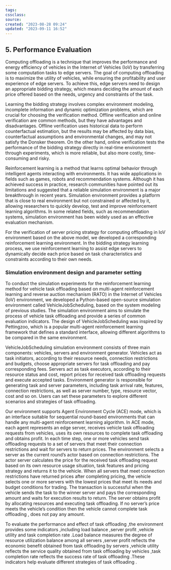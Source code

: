 ```yaml
---
tags:
cssclass:
source:
created: "2023-08-28 09:24"
updated: "2023-09-11 16:52"
---
```

## 5. Performance Evaluation

Computing offloading is a technique that improves the performance and energy efficiency of vehicles in the Internet of Vehicles (IoV) by transferring some computation tasks to edge servers. The goal of computing offloading is to maximize the utility of vehicles, while ensuring the profitability and user experience of edge servers. To achieve this, edge servers need to design an appropriate bidding strategy, which means deciding the amount of each price offered based on the needs, urgency and constraints of the task.

Learning the bidding strategy involves complex environment modeling, incomplete information and dynamic optimization problems, which are crucial for choosing the verification method. Offline verification and online verification are common methods, but they have advantages and disadvantages. Offline verification uses historical data to perform counterfactual estimation, but the results may be affected by data bias, counterfactual assumptions and environmental changes, and may not satisfy the Donsker theorem. On the other hand, online verification tests the performance of the bidding strategy directly in real-time environment through experiments, which is more reliable, but also more costly, time-consuming and risky.

Reinforcement learning is a method that learns optimal behavior through intelligent agents interacting with environments. It has wide applications in fields such as games, robots and recommendation systems. Although it has achieved success in practice, research communities have pointed out its limitations and suggested that a reliable simulation environment is a major breakthrough in recent years. Simulation environment provides a platform that is close to real environment but not constrained or affected by it, allowing researchers to quickly develop, test and improve reinforcement learning algorithms. In some related fields, such as recommendation systems, simulation environment has been widely used as an effective evaluation mechanism.

For the verification of server pricing strategy for computing offloading in IoV environment based on the above model, we developed a corresponding reinforcement learning environment. In the bidding strategy learning process, we use reinforcement learning to assist edge servers to dynamically decide each price based on task characteristics and constraints according to their own needs.

### Simulation environment design and parameter setting

To conduct the simulation experiments for the reinforcement learning method for vehicle task offloading based on multi-agent reinforcement learning and reverse auction mechanism (RATO) in the Internet of Vehicles (IoV) environment, we developed a Python-based open-source simulation environment called VehicleJobScheduling, based on the system modeling of previous studies. The simulation environment aims to simulate the process of vehicle task offloading and provide a series of common evaluation indicators. The design of VehicleJobScheduling was inspired by Pettingzoo, which is a popular multi-agent reinforcement learning framework that defines a standard interface, allowing different algorithms to be compared in the same environment.

VehicleJobScheduling simulation environment consists of three main components: vehicles, servers and environment generator. Vehicles act as task initiators, according to their resource needs, connection restrictions and budgets, choose appropriate servers for task offloading and pay corresponding fees. Servers act as task executors, according to their resource status and cost, report prices for received task offloading requests and execute accepted tasks. Environment generator is responsible for generating task and server parameters, including task arrival rate, features, connection restrictions, as well as server number, type, resource vector, cost and so on. Users can set these parameters to explore different scenarios and strategies of task offloading.

Our environment supports Agent Environment Cycle (ACE) mode, which is an interface suitable for sequential round-based environments that can handle any multi-agent reinforcement learning algorithm. In ACE mode, each agent represents an edge server, receives vehicle task offloading requests from vehicles, uses its own resources to complete task offloading and obtains profit. In each time step, one or more vehicles send task offloading requests to a set of servers that meet their connection restrictions and wait for servers to return prices. The environment selects a server as the current round’s actor based on connection restrictions. The actor server calculates the price for the received task offloading request based on its own resource usage situation, task features and pricing strategy and returns it to the vehicle. When all servers that meet connection restrictions have returned prices after completing pricing, the vehicle selects one or more servers with the lowest prices that meet its needs and budget conditions for trading. The transaction is successful when the vehicle sends the task to the winner server and pays the corresponding amount and waits for execution results to return. The server obtains profit by allocating resources and executing task offloading. If no server’s price meets the vehicle’s condition then the vehicle cannot complete task offloading , does not pay any amount.

To evaluate the performance and effect of task offloading ,the environment provides some indicators ,including load balance ,server profit ,vehicle utility and task completion rate .Load balance measures the degree of resource utilization balance among all servers ,server profit reflects the economic benefit obtained from task offloading by servers ,vehicle utility reflects the service quality obtained from task offloading by vehicles ,task completion rate reflects the success rate of task offloading .These indicators help evaluate different strategies of task offloading .



